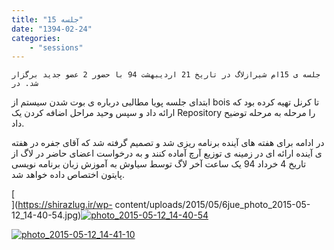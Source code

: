 ```yaml
---
title: "جلسه 15"
date: "1394-02-24"
categories:
    - "sessions"
---
```

    جلسه ی 15ام شیرازلاگ در تاریخ 21 اردیبهشت 94 با حضور 2 عضو جدید برگزار شد. در
ابتدای جلسه پویا مطالبی درباره ی بوت شدن سیستم از bois تا کرنل تهیه کرده بود
که ارائه داد و سپس وحید مراحل اضافه کردن یک Repository را مرحله به مرحله توضیح
داد.

در ادامه برای هفته های آینده برنامه ریزی شد و تصمیم گرفته شد که آقای جفره در
هفته ی آینده ارائه ای در زمینه ی توزیع آرچ آماده کنند و به درخواست اعضای حاضر
در لاگ از تاریخ 4 خرداد 94 یک ساعت آخر لاگ توسط سیاوش به آموزش زبان برنامه
نویسی پایتون اختصاص داده خواهد شد.

[  
](https://shirazlug.ir/wp-
content/uploads/2015/05/6jue_photo_2015-05-12_14-40-54.jpg)[![photo_2015-05-12_14-40-54](../../img/759884b2-fdbb-11e6-86dd-a088b4d860141488289225.5020704.jpg)](img/759884b2-fdbb-11e6-86dd-a088b4d860141488289225.5020704.jpg)

[![photo_2015-05-12_14-41-10](../../img/75988840-fdbb-11e6-86dd-a088b4d860141488289225.5021396.jpg)](img/75988840-fdbb-11e6-86dd-a088b4d860141488289225.5021396.jpg)
